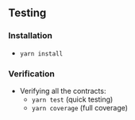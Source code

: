 ﻿## Testing

### Installation

-   `yarn install`

### Verification

-   Verifying all the contracts:
    -   `yarn test` (quick testing)
    -   `yarn coverage` (full coverage)
